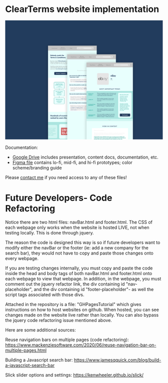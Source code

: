 # ClearTerms website implementation

![mid-fi mockup of website screens](https://github.com/sskellner/clearterms/blob/master/Frame%2023%20(2).png)

Documentation: 
- [Google Drive] includes presentation, content docs, documentation, etc.
- [Figma file] contains lo-fi, mid-fi, and hi-fi prototypes; color scheme/branding guide

Please [contact me] if you need access to any of these files!

[Google Drive]: https://drive.google.com/drive/folders/1IhYvlUsq-jI_LArXi94XjbNE5XkqHe84?usp=sharing
[Figma file]: https://www.figma.com/file/VOTyTpqvFv1encyjgw5teS/ClearTerms-pages?node-id=111%3A1
[contact me]: mailto:skellner@andrew.cmu.edu

# Future Developers- Code Refactoring

Notice there are two html files: navBar.html and footer.html. The CSS of each webpage only works when the website is hosted LIVE, not when testing locally. This is done through jquery.

The reason the code is designed this way is so if future developers want to modify either the navBar or the footer (ie: add a new company for the search bar), they would not have to copy and paste those changes onto every webpage.

If you are testing changes internally, you must copy and paste the code inside the head and body tags of both navBar.html and footer.html onto each webpage to view that webpage. In addition, in the webpage, you must comment out the jquery refactor link, the div containing id "nav-placeholder", and the div containing id "footer-placeholder"- as well the script tags associated with those divs.

Attached in the repository is a file: "GHPagesTutorial" which gives instructions on how to host websites on github. When hosted, you can see changes made on the website live rather than locally. You can also bypass the jquery code refactoring issue mentioned above.

Here are some additional sources:

Reuse navigation bars on multiple pages (code refactoring): https://www.mackenziesoftware.com/2020/06/reuse-navigation-bar-on-multiple-pages.html

Building a Javascript search bar: https://www.jamesqquick.com/blog/build-a-javascript-search-bar

Slick slider options and settings:
https://kenwheeler.github.io/slick/
